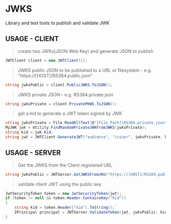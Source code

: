 # JWKS
Library and test tools to publish and validate JWK


## USAGE - CLIENT

>create two JWKs(JSON Web Key) and generate JSON to publish

```c#
JWTClient client = new JWTClient(2);
```

>JWKS public JSON to be published to a URL or filesystem - e.g. "https://[HOST]/RS384.public.json"

```c# 
string jwksPublic = client.PublicJWKS.ToJSON();
```

>JWKS private JSON - e.g. RS384.private.json

```c#
string jwksPrivate = client.PrivatePKWS.ToJSON();
```

>get a kid to generate a JWT token signed by JWK

```c#
string jwksPrivate = File.ReadAllText(@"[File_Path]\RS384.private.json");
MyJWK jwk = Utility.FindRandomPrivateJWKFromJWKS(jwksPrivate);
string kid = jwk.Kid;
string jwt = JWTClient.GenerateJWT("audience", "issuer", jwksPrivate, kid, new List<System.Security.Claims.Claim>() { new Claim("custom", Guid.NewGuid().ToString()) });
```

## USAGE - SERVER

>Get the JWKS from the Client registered URL

```c#
string jwksPublic = JWTServer.GetJWKSFromJKU("https://[HOST]/RS384.public.json");
```

>validate client JWT using the public key

```c#
JwtSecurityToken token = new JwtSecurityToken(jwt);
if (token != null && token.Header.ContainsKey("kid"))
{
    string kid = token.Header["kid"].ToString();`   
    IPrincipal principal = JWTServer.ValidateToken(jwt, jwksPublic, kid);`   
}
```
